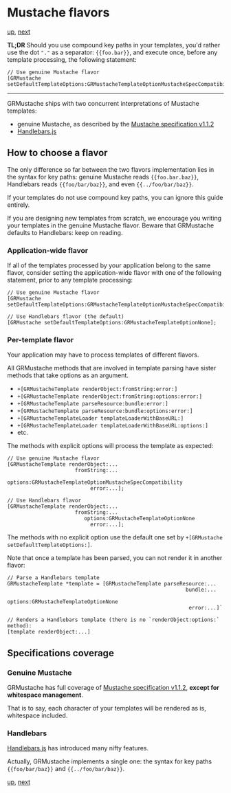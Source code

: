 Mustache flavors
================

[up](../README.md), [next]()

**TL;DR** Should you use compound key paths in your templates, you'd rather use the dot `"."` as a separator: `{{foo.bar}}`, and execute once, before any template processing, the following statement:

    // Use genuine Mustache flavor
    [GRMustache setDefaultTemplateOptions:GRMustacheTemplateOptionMustacheSpecCompatibility];

---

GRMustache ships with two concurrent interpretations of Mustache templates:

- genuine Mustache, as described by the [Mustache specification v1.1.2](https://github.com/mustache/spec)
- [Handlebars.js](https://github.com/wycats/handlebars.js)

How to choose a flavor
----------------------

The only difference so far between the two flavors implementation lies in the syntax for key paths: genuine Mustache reads `{{foo.bar.baz}}`, Handlebars reads `{{foo/bar/baz}}`, and even `{{../foo/bar/baz}}`.

If your templates do not use compound key paths, you can ignore this guide entirely.

If you are designing new templates from scratch, we encourage you writing your templates in the genuine Mustache flavor. Beware that GRMustache defaults to Handlebars: keep on reading.

### Application-wide flavor

If all of the templates processed by your application belong to the same flavor, consider setting the application-wide flavor with one of the following statement, prior to any template processing:

    // Use genuine Mustache flavor
    [GRMustache setDefaultTemplateOptions:GRMustacheTemplateOptionMustacheSpecCompatibility];

    // Use Handlebars flavor (the default)
    [GRMustache setDefaultTemplateOptions:GRMustacheTemplateOptionNone];

### Per-template flavor

Your application may have to process templates of different flavors.

All GRMustache methods that are involved in template parsing have sister methods that take options as an argument.

- `+[GRMustacheTemplate renderObject:fromString:error:]`
- `+[GRMustacheTemplate renderObject:fromString:options:error:]`
- `+[GRMustacheTemplate parseResource:bundle:error:]`
- `+[GRMustacheTemplate parseResource:bundle:options:error:]`
- `+[GRMustacheTemplateLoader templateLoaderWithBaseURL:]`
- `+[GRMustacheTemplateLoader templateLoaderWithBaseURL:options:]`
- etc.

The methods with explicit options will process the template as expected:

    // Use genuine Mustache flavor
    [GRMustacheTemplate renderObject:...
                          fromString:...
                             options:GRMustacheTemplateOptionMustacheSpecCompatibility
                               error:...];

    // Use Handlebars flavor
    [GRMustacheTemplate renderObject:...
                          fromString:...
                             options:GRMustacheTemplateOptionNone
                               error:...];

The methods with no explicit option use the default one set by `+[GRMustache setDefaultTemplateOptions:]`.

Note that once a template has been parsed, you can not render it in another flavor:
    
    // Parse a Handlebars template
    GRMustacheTemplate *template = [GRMustacheTemplate parseResource:...
                                                              bundle:...
                                                             options:GRMustacheTemplateOptionNone
                                                               error:...]`
    
    // Renders a Handlebars template (there is no `renderObject:options:` method):
    [template renderObject:...]

Specifications coverage
-----------------------

### Genuine Mustache

GRMustache has full coverage of [Mustache specification v1.1.2](https://github.com/mustache/spec), **except for whitespace management**.

That is to say, each character of your templates will be rendered as is, whitespace included.

### Handlebars

[Handlebars.js](https://github.com/wycats/handlebars.js) has introduced many nifty features.

Actually, GRMustache implements a single one: the syntax for key paths `{{foo/bar/baz}}` and `{{../foo/bar/baz}}`.

[up](../README.md), [next]()
